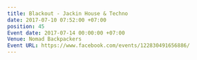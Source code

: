 ```yaml
---
title: Blackout - Jackin House & Techno
date: 2017-07-10 07:52:00 +07:00
position: 45
Event date: 2017-07-14 00:00:00 +07:00
Venue: Nomad Backpackers
Event URL: https://www.facebook.com/events/122830491656886/
---
```


